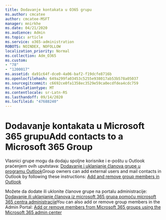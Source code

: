 ```yaml
---
title: Dodavanje kontakata u O365 grupu
ms.author: cmcatee
author: cmcatee-MSFT
manager: mnirkhe
ms.date: 04/21/2020
ms.audience: Admin
ms.topic: article
ms.service: o365-administration
ROBOTS: NOINDEX, NOFOLLOW
localization_priority: Normal
ms.collection: Adm_O365
ms.custom:
- "78"
- "1200017"
ms.assetid: da91c64f-dce0-4a06-baf2-f19dcfe8716b
ms.openlocfilehash: 649a299fa03453c5255e938017ab53b578a05037
ms.sourcegitcommit: c6692ce0fa1358ec3529e59ca0ecdfdea4cdc759
ms.translationtype: MT
ms.contentlocale: sr-Latn-RS
ms.lasthandoff: 09/14/2020
ms.locfileid: "47688240"
---
```

# <a name="add-contacts-to-a-microsoft-365-group"></a><span data-ttu-id="b6982-102">Dodavanje kontakata u Microsoft 365 grupu</span><span class="sxs-lookup"><span data-stu-id="b6982-102">Add contacts to a Microsoft 365 Group</span></span>

<span data-ttu-id="b6982-103">Vlasnici grupe mogu da dodaju spoljne korisnike i e-poštu u Outlook praćenjem ovih uputstava: [Dodavanje i uklanjanje članova grupe u programu Outlook](https://support.office.com/article/3b650f4a-5c9b-4f94-a1bb-0cca4b1091de?wt.mc_id=add_contacts_group.aspx)</span><span class="sxs-lookup"><span data-stu-id="b6982-103">Group owners can add external users and mail contacts in Outlook by following these instructions: [Add and remove group members in Outlook](https://support.office.com/article/3b650f4a-5c9b-4f94-a1bb-0cca4b1091de?wt.mc_id=add_contacts_group.aspx)</span></span>
  
<span data-ttu-id="b6982-104">Možete da dodate ili uklonite članove grupe na portalu administracije: [Dodavanje ili uklanjanje članova iz microsoft 365 grupa pomoću microsoft 365 centra administracije](https://docs.microsoft.com/microsoft-365/admin/create-groups/add-or-remove-members-from-groups)</span><span class="sxs-lookup"><span data-stu-id="b6982-104">You can also add or remove group members in the Admin Portal: [Add or remove members from Microsoft 365 groups using the Microsoft 365 admin center](https://docs.microsoft.com/microsoft-365/admin/create-groups/add-or-remove-members-from-groups)</span></span>